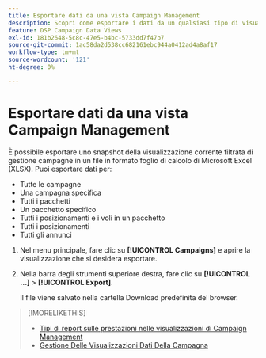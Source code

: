 ```yaml
---
title: Esportare dati da una vista Campaign Management
description: Scopri come esportare i dati da un qualsiasi tipo di visualizzazione di gestione delle campagne a un file di foglio di calcolo.
feature: DSP Campaign Data Views
exl-id: 181b2648-5c8c-47e5-b4bc-5733dd7f47b7
source-git-commit: 1ac58da2d538cc682161ebc944a0412ad4a8af17
workflow-type: tm+mt
source-wordcount: '121'
ht-degree: 0%

---
```


# Esportare dati da una vista Campaign Management

È possibile esportare uno snapshot della visualizzazione corrente filtrata di gestione campagne in un file in formato foglio di calcolo di Microsoft Excel (XLSX). Puoi esportare dati per:

* Tutte le campagne
* Una campagna specifica
* Tutti i pacchetti
* Un pacchetto specifico
* Tutti i posizionamenti e i voli in un pacchetto
* Tutti i posizionamenti
* Tutti gli annunci

1. Nel menu principale, fare clic su **[!UICONTROL Campaigns]** e aprire la visualizzazione che si desidera esportare.

1. Nella barra degli strumenti superiore destra, fare clic su **[!UICONTROL ...]** > **[!UICONTROL Export]**.

   Il file viene salvato nella cartella Download predefinita del browser.

>[!MORELIKETHIS]
>
>* [Tipi di report sulle prestazioni nelle visualizzazioni di Campaign Management](campaign-reports-about.md)
>* [Gestione Delle Visualizzazioni Dati Della Campagna](/help/dsp/campaign-management/reports/campaign-data-views-manage.md)
